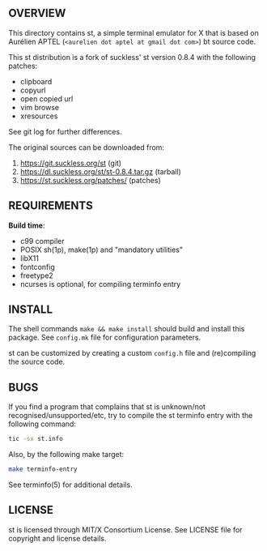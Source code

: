 OVERVIEW
--------
This directory contains st, a simple terminal emulator for X that is
based on Aurélien APTEL (`<aurelien dot aptel at gmail dot com>`) bt
source code.

This st distribution is a fork of suckless' st version 0.8.4 with the
following patches:
- clipboard
- copyurl
- open copied url
- vim browse
- xresources

See git log for further differences.

The original sources can be downloaded from:
1. https://git.suckless.org/st                 (git)
2. https://dl.suckless.org/st/st-0.8.4.tar.gz  (tarball)
3. https://st.suckless.org/patches/            (patches)


REQUIREMENTS
------------
**Build time**:
- c99 compiler
- POSIX sh(1p), make(1p) and "mandatory utilities"
- libX11
- fontconfig
- freetype2
- ncurses is optional, for compiling terminfo entry


INSTALL
-------
The shell commands `make && make install` should build and install
this package.  See `config.mk` file for configuration parameters.

st can be customized by creating a custom `config.h` file and
(re)compiling the source code.


BUGS
----
If you find a program that complains that st is unknown/not
recognised/unsupported/etc, try to compile the st terminfo entry with
the following command:

```sh
tic -sx st.info
```

Also, by the following make target:

```sh
make terminfo-entry
```

See terminfo(5) for additional details.


LICENSE
-------
st is licensed through MIT/X Consortium License.
See LICENSE file for copyright and license details.

